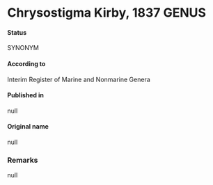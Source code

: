 Chrysostigma Kirby, 1837 GENUS
=======

#### Status
SYNONYM

#### According to
Interim Register of Marine and Nonmarine Genera

#### Published in
null

#### Original name
null

### Remarks
null